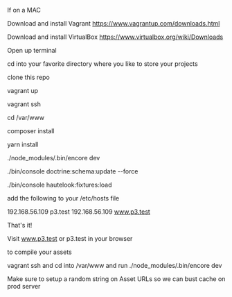 If on a MAC 

Download and install Vagrant https://www.vagrantup.com/downloads.html

Download and install VirtualBox https://www.virtualbox.org/wiki/Downloads

Open up terminal

cd into your favorite directory where you like to store your projects 

clone this repo

vagrant up

vagrant ssh

cd /var/www

composer install

yarn install

./node_modules/.bin/encore dev

./bin/console doctrine:schema:update --force

./bin/console hautelook:fixtures:load

add the following to your /etc/hosts file

192.168.56.109 p3.test
192.168.56.109 www.p3.test

That's it!

Visit www.p3.test or p3.test in your browser

to compile your assets 

vagrant ssh and cd into /var/www and run ./node_modules/.bin/encore dev



Make sure to setup a random string on Asset URLs so we can bust cache on prod server